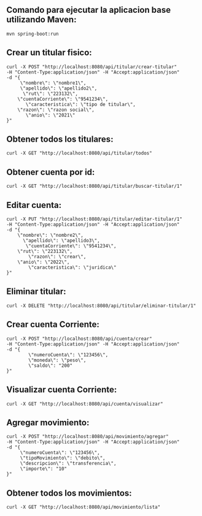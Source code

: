 ## Comando para ejecutar la aplicacion base utilizando Maven:
	mvn spring-boot:run


## Crear un titular fisico:
	curl -X POST "http://localhost:8080/api/titular/crear-titular"
	-H "Content-Type:application/json" -H "Accept:application/json"
	-d "{
   	     \"nombre\": \"nombre1\",
   	     \"apellido\": \"apellido2\",
  	      \"rut\": \"223132\",
		\"cuentaCorriente\": \"9541234\",
 	       \"caracteristica\": \"tipo de titular\",
		\"razon\": \"razon social\",
 	       \"anio\": \"2021\"
	}"


## Obtener todos los titulares:
	curl -X GET "http://localhost:8080/api/titular/todos"


## Obtener cuenta por id:
	curl -X GET "http://localhost:8080/api/titular/buscar-titular/1"


## Editar cuenta:
	curl -X PUT "http://localhost:8080/api/titular/editar-titular/1"
	-H "Content-Type:application/json" -H "Accept:application/json"
	-d "{
		\"nombre\": \"nombre2\",
      	  \"apellido\": \"apellido3\",
     	   \"cuentaCorriente\": \"9541234\",
		\"rut\": \"223132\",
    	    \"razon\": \"crear\",
		\"anio\": \"2022\",
        	\"caracteristica\": \"juridica\"
	}"


## Eliminar titular:
	curl -X DELETE "http://localhost:8080/api/titular/eliminar-titular/1"



## Crear cuenta Corriente:
	curl -X POST "http://localhost:8080/api/cuenta/crear"
	-H "Content-Type:application/json" -H "Accept:application/json"
	-d "{
        	\"numeroCuenta\": \"123456\",
	        \"moneda\": \"peso\",
        	\"saldo\": "200"
	}"


## Visualizar cuenta Corriente:
	curl -X GET "http://localhost:8080/api/cuenta/visualizar"


## Agregar movimiento:
	curl -X POST "http://localhost:8080/api/movimiento/agregar"
	-H "Content-Type:application/json" -H "Accept:application/json"
	-d "{
   	     \"numeroCuenta\": \"123456\",
   	     \"tipoMovimiento\": \"debito\",
   	     \"descripcion\": \"transferencia\",
   	     \"importe\": "10"
	}"

## Obtener todos los movimientos:
	curl -X GET "http://localhost:8080/api/movimiento/lista"